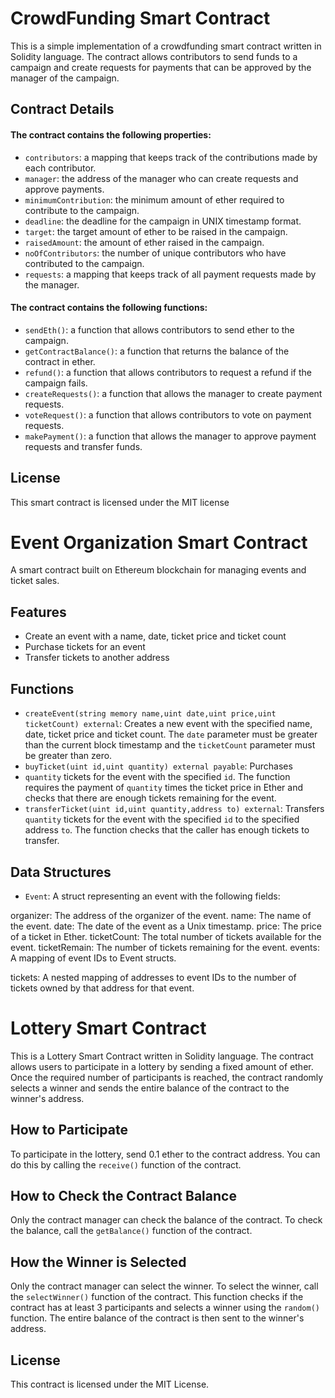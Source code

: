 
# CrowdFunding Smart Contract

This is a simple implementation of a crowdfunding smart contract written in Solidity language. The contract allows contributors to send funds to a campaign and create requests for payments that can be approved by the manager of the campaign.

## Contract Details

#### The contract contains the following properties:

- `contributors`: a mapping that keeps track of the contributions made by each contributor.
- `manager`: the address of the manager who can create requests and approve payments.
- `minimumContribution`: the minimum amount of ether required to contribute to the campaign.
- `deadline`: the deadline for the campaign in UNIX timestamp format.
- `target`: the target amount of ether to be raised in the campaign.
- `raisedAmount`: the amount of ether raised in the campaign.
- `noOfContributors`: the number of unique contributors who have contributed to the campaign.
- `requests`: a mapping that keeps track of all payment requests made by the manager.

#### The contract contains the following functions:

- `sendEth()`: a function that allows contributors to send ether to the campaign.
- `getContractBalance()`: a function that returns the balance of the contract in ether.
- `refund()`: a function that allows contributors to request a refund if the campaign fails.
- `createRequests()`: a function that allows the manager to create payment requests.
- `voteRequest()`: a function that allows contributors to vote on payment requests.
- `makePayment()`: a function that allows the manager to approve payment requests and transfer funds.

## License

This smart contract is licensed under the MIT license





# Event Organization Smart Contract

A smart contract built on Ethereum blockchain for managing events and ticket sales.
## Features

- Create an event with a name, date, ticket price and ticket count
- Purchase tickets for an event
- Transfer tickets to another address

## Functions

- `createEvent(string memory name,uint date,uint price,uint ticketCount) external`: Creates a new event with the specified name, date, ticket price and ticket count. The `date` parameter must be greater than the current block timestamp and the `ticketCount` parameter must be greater than zero.
- `buyTicket(uint id,uint quantity) external payable`: Purchases 
- `quantity` tickets for the event with the specified `id`. The function requires the payment of `quantity` times the ticket price in Ether and checks that there are enough tickets remaining for the event.
- `transferTicket(uint id,uint quantity,address to) external`: Transfers `quantity` tickets for the event with the specified `id` to the specified address `to`. The function checks that the caller has enough tickets to transfer.

## Data Structures

- `Event`: A struct representing an event with the following fields:

 organizer: The address of the organizer of the event.
name: The name of the event.
date: The date of the event as a Unix timestamp.
price: The price of a ticket in Ether.
ticketCount: The total number of tickets available for the event.
ticketRemain: The number of tickets remaining for the event.
events: A mapping of event IDs to Event structs.

tickets: A nested mapping of addresses to event IDs to the number of tickets owned by that address for that event.

# Lottery Smart Contract

This is a Lottery Smart Contract written in Solidity language. The contract allows users to participate in a lottery by sending a fixed amount of ether. Once the required number of participants is reached, the contract randomly selects a winner and sends the entire balance of the contract to the winner's address.

## How to Participate

To participate in the lottery, send 0.1 ether to the contract address. You can do this by calling the `receive()` function of the contract.

## How to Check the Contract Balance
Only the contract manager can check the balance of the contract. To check the balance, call the `getBalance()` function of the contract.

## How the Winner is Selected

Only the contract manager can select the winner. To select the winner, call the `selectWinner()` function of the contract. This function checks if the contract has at least 3 participants and selects a winner using the `random()` function. The entire balance of the contract is then sent to the winner's address.


## License
This contract is licensed under the MIT License.
